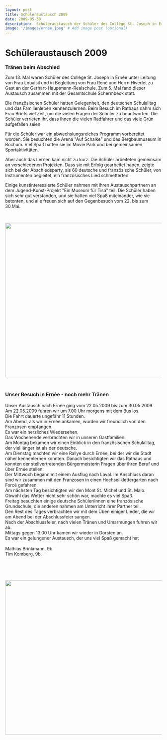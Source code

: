 ```yaml
---
layout: post
title: Schüleraustausch 2009
date: 2009-05-30
description:  Schüleraustasuch der Schüler des Collège St. Joseph in Ernée
image: '/images/ernee.jpeg' # Add image post (optional)
---
```


# Schüleraustausch 2009
<p>
<font size="3"><b>Tränen beim Abschied</b></font>
</p>
<p>
Zum 13. Mal waren Schüler des Collège St. Joseph in Ernée unter Leitung von Frau Louaisil und in Begleitung von Frau René und Herrn Hiverlet zu Gast an der Gerhart-Hauptmann-Realschule. Zum 5. Mal fand dieser Austausch zusammen mit der Gesamtschule Schermbeck statt.
</p>
<p>
Die französischen Schüler hatten Gelegenheit, den deutschen Schulalltag und das Familienleben kennenzulernen. Beim Besuch im Rathaus nahm sich Frau Briefs viel Zeit, um die vielen Fragen der Schüler zu beantworten. Die Schüler verrieten ihr, dass ihnen die vielen Radfahrer und das viele Grün aufgefallen seien.
</p>
<p>
Für die Schüler war ein abwechslungsreiches Programm vorbereitet worden. Sie besuchten die Arena "Auf Schalke" und das Bergbaumuseum in Bochum. Viel Spaß hatten sie im Movie Park und bei gemeinsamen Sportaktivitäten. 
</p>
<p>
Aber auch das Lernen kam nicht zu kurz. Die Schüler arbeiteten gemeinsam an verschiedenen Projekten. Dass sie mit Erfolg gearbeitet haben, zeigte sich bei der Abschiedsparty, als 60 deutsche und französische Schüler, von Instrumenten begleitet, ein französisches Lied schmetterten. 
</p>
<p>
Einige kunstinteressierte Schüler nahmen mit ihren Austauschpartnern an dem Jugend-Kunst-Projekt "Ein Museum für Tisa" teil. Die Schüler haben sich sehr gut verstanden, und sie hatten viel Spaß miteinander, wie sie betonten, und alle freuen sich auf den Gegenbesuch vom 22. bis zum 30.Mai.&nbsp;
</p>
<p>
&nbsp;
</p>
<p>
<img src="{{site.baseurl}}/Schüleraustausch 2009_files/Frankreich_2009.jpg" height="495" width="660">
</p>
<p>
&nbsp;
</p>
<p>
<font size="3"><b>Unser Besuch in Ernée - noch mehr Tränen</b></font><br>
<br>
Unser Austausch nach Ernée ging vom 22.05.2009 bis zum 30.05.2009.<br>
Am 22.05.2009 fuhren wir um 7.00 Uhr morgens mit dem Bus los. <br>
Die Fahrt dauerte ungefähr 11 Stunden.<br>
Am Abend, als wir in Ernée ankamen, wurden wir freundlich von den Franzosen empfangen.<br>
Es war ein herzliches Wiedersehen.<br>
Das Wochenende verbrachten wir in unseren Gastfamilien.<br>
Am Montag bekamen wir einen Einblick in den französischen Schulalltag, der viel länger ist als der deutsche.<br>
Am Dienstag machten wir eine Rallye durch Ernée, bei der wir die Stadt näher kennenlernen konnten. Danach besichtigten wir das Rathaus und konnten der stellvertretenden Bürgermeisterin Fragen über ihren Beruf und über Ernée stellen.<br>
Der Mittwoch begann mit einem Ausflug nach Laval. Im Anschluss daran sind wir zusammen mit den Franzosen in einen Hochseilklettergarten nach Forcé gefahren.<br>
Am nächsten Tag besichtigten wir den Mont St. Michel und St. Malo. Obwohl das Wetter nicht sehr schön war, machte es viel Spaß.<br>
Freitag besuchten einige deutsche Schüler/innen eine französische Grundschule, die anderen nahmen am Unterricht ihrer Partner teil.<br>
Den Rest des Tages verbrachten wir mit dem Üben einiger Lieder, die wir am Abend bei der Abschlussfeier sangen.<br>
Nach der Abschlussfeier, nach vielen Tränen und Umarmungen fuhren wir ab.<br>
Mittags gegen 13.00 Uhr kamen wir wieder in Dorsten an.<br>
Es war ein gelungener Austausch, der uns viel Spaß gemacht hat<br>
<br>
Mathias Brinkmann, 9b<br>
Tim Komberg, 9b. 
</p>
<p>
&nbsp;
</p>
<p>
&nbsp;
</p>
<p>
<img src="{{site.baseurl}}/Schüleraustausch 2009_files/Ernee_2009_Laval.jpg" height="495" width="660">
</p>
<p>
&nbsp;
</p>
<p>
&nbsp;
</p>
<p>
&nbsp;
</p>
<p>
&nbsp;
</p>
 
